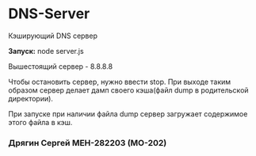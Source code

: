 # DNS-Server

Кэширующий DNS сервер

**Запуск:** node server.js

Вышестоящий сервер - 8.8.8.8

Чтобы остановить сервер, нужно ввести stop. При выходе таким образом сервер делает дамп своего кэша(файл dump в родительской директории).

При запуске при наличии файла dump сервер загружает содержимое этого файла в кэш.

### Дрягин Сергей МЕН-282203 (МО-202)
